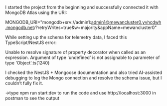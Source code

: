 I started the project from the beginning and successfully connected it with MongoDB Atlas using the URI:

MONGODB_URI="mongodb+srv://admin1:admin1@mewancluster0.yvhcdwh.mongodb.net/?retryWrites=true&w=majority&appName=mewancluster0"

While setting up the schema for telemetry data, I faced this TypeScript/NestJS error:

Unable to resolve signature of property decorator when called as an expression.
Argument of type 'undefined' is not assignable to parameter of type 'Object'.ts(1240)

I checked the NestJS + Mongoose documentation and also tried AI-assisted debugging to log the Mongo connection and resolve the schema issue, but I couldn’t fully fix it.

->type npm run start:dev to run the code and use http://localhost:3000 in postman to see the output

